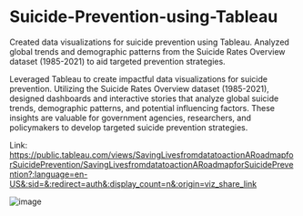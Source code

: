 # Suicide-Prevention-using-Tableau
Created data visualizations for suicide prevention using Tableau. Analyzed global trends and demographic patterns from the Suicide Rates Overview dataset (1985-2021) to aid targeted prevention strategies.

Leveraged Tableau to create impactful data visualizations for suicide prevention. Utilizing the Suicide Rates Overview
dataset (1985-2021), designed dashboards and interactive stories that analyze global suicide trends, demographic patterns,
and potential influencing factors. These insights are valuable for government agencies, researchers, and policymakers to
develop targeted suicide prevention strategies.

Link: 
https://public.tableau.com/views/SavingLivesfromdatatoactionARoadmapforSuicidePrevention/SavingLivesfromdatatoactionARoadmapforSuicidePrevention?:language=en-US&:sid=&:redirect=auth&:display_count=n&:origin=viz_share_link


![image](https://github.com/user-attachments/assets/0d78281c-2aea-4d10-945c-002c1350113f)
